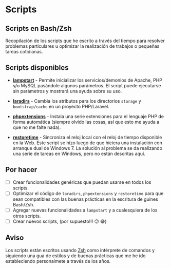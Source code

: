 # Scripts
## Scripts en Bash/Zsh

Recopilación de los scripts que he escrito a través del tiempo para resolver problemas particulares u optimizar la realización de trabajos o pequeñas tareas cotidianas.

## Scripts disponibles

* **[lampstart](https://github.com/3rn3st0/Scripts/blob/master/lampstart)** - Permite inicializar los servicios/demonios de Apache, PHP y/o MySQL pasándole algunos parámetros. El script puede ejecutarse sin parámetros y mostrará una ayuda sobre su uso.

* **[laradirs](https://github.com/3rn3st0/Scripts/blob/master/laradirs)** - Cambia los atributos para los directorios `storage` y  `bootstrap/cache` en un proyecto PHP/Laravel.

* **[phpextensions](https://github.com/3rn3st0/Scripts/blob/master/phpextensions)** - Instala una serie extensiones para el lenguaje PHP de forma automática (siempre olvido las cosas, así que esto me ayuda a que no me falte nada).

* **[restoretime](https://github.com/3rn3st0/Scripts/blob/master/restoretime)** - Sincroniza el reloj local con el reloj de tiempo disponible en la Web. Este script se hizo luego de que hiciera una instalación con arranque dual de Windows 7. La solución al problema se da realizando una serie de tareas en Windows, pero no están descritas aquí.

## Por hacer
- [ ] Crear funcionalidades genéricas que puedan usarse en todos los scripts.
- [ ] Optimizar el código de `laradirs`, `phpextensions` y `restoretime` para que sean compatibles con las buenas prácticas en la escritura de guines Bash/Zsh.
- [ ] Agregar nuevas funcionalidades a `lampstart` y a cualesquiera de los otros scripts.
- [ ] Crear nuevos scripts, (por supuesto!!! :stuck_out_tongue_winking_eye: :grin:)

## Aviso
Los scripts están escritos usando [Zsh](http://www.zsh.org/) como intérprete de comandos y siguiendo una gua de estilos y de buenas prácticas que me he ido estableciendo personalmete a través de los años.
